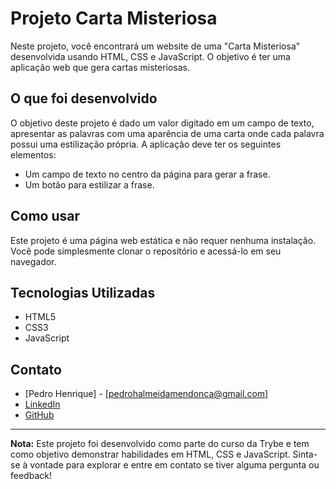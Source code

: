 # Projeto Carta Misteriosa

Neste projeto, você encontrará um website de uma "Carta Misteriosa" desenvolvida usando HTML, CSS e JavaScript. O objetivo é ter uma aplicação web que gera cartas misteriosas.

## O que foi desenvolvido

O objetivo deste projeto é dado um valor digitado em um campo de texto, apresentar as palavras com uma aparência de uma carta onde cada palavra possui uma estilização própria. A aplicação deve ter os seguintes elementos:

- Um campo de texto no centro da página para gerar a frase.
- Um botão para estilizar a frase.

## Como usar

Este projeto é uma página web estática e não requer nenhuma instalação. Você pode simplesmente clonar o repositório e acessá-lo em seu navegador.

## Tecnologias Utilizadas

- HTML5
- CSS3
- JavaScript

## Contato

- [Pedro Henrique] - [pedrohalmeidamendonca@gmail.com]
- [LinkedIn](https://www.linkedin.com/in/pedrohxiv/)
- [GitHub](https://github.com/pedrohxiv)

---

**Nota:** Este projeto foi desenvolvido como parte do curso da Trybe e tem como objetivo demonstrar habilidades em HTML, CSS e JavaScript. Sinta-se à vontade para explorar e entre em contato se tiver alguma pergunta ou feedback!
